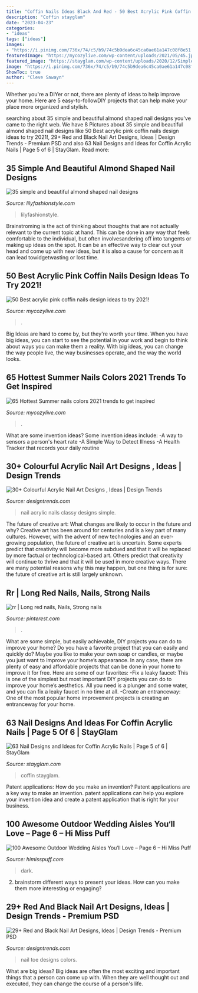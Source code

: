 ```yaml
---
title: "Coffin Nails Ideas Black And Red - 50 Best Acrylic Pink Coffin Nails Design Ideas To Try 2021!"
description: "Coffin stayglam"
date: "2023-04-23"
categories:
- "ideas"
tags: ["ideas"]
images:
- "https://i.pinimg.com/736x/74/c5/b9/74c5b9dea6c45ca0ae61a147c08f8e51.jpg"
featuredImage: "https://mycozylive.com/wp-content/uploads/2021/05/45.jpg"
featured_image: "https://stayglam.com/wp-content/uploads/2020/12/Simple-Nude-Coffin-Nails.jpg"
image: "https://i.pinimg.com/736x/74/c5/b9/74c5b9dea6c45ca0ae61a147c08f8e51.jpg"
ShowToc: true
author: "Cleve Sawayn"
---
```



Whether you're a DIYer or not, there are plenty of ideas to help improve your home. Here are 5 easy-to-followDIY projects that can help make your place more organized and stylish.

	

		
searching about 35 simple and beautiful almond shaped nail designs you've came to the right web. We have 8 Pictures about 35 simple and beautiful almond shaped nail designs like 50 Best acrylic pink coffin nails design ideas to try 2021!, 29+ Red and Black Nail Art Designs, Ideas | Design Trends - Premium PSD and also 63 Nail Designs and Ideas for Coffin Acrylic Nails | Page 5 of 6 | StayGlam. Read more:
		
    
## 35 Simple And Beautiful Almond Shaped Nail Designs

<img loading=lazy src="https://lilyfashionstyle.com/wp-content/uploads/2021/04/33-4-769x1154.jpg" onerror="this.onerror=null;this.src='https://tse1.mm.bing.net/th?id=OIP.gUrL4l83LpXQjiZvNi5dVwHaLH&amp;pid=15.1';" alt="35 simple and beautiful almond shaped nail designs">

_Source: lilyfashionstyle.com_

>lilyfashionstyle. 

	

Brainstroming is the act of thinking about thoughts that are not actually relevant to the current topic at hand. This can be done in any way that feels comfortable to the individual, but often involvesandering off into tangents or making up ideas on the spot. It can be an effective way to clear out your head and come up with new ideas, but it is also a cause for concern as it can lead towidgetwasting or lost time.

    
## 50 Best Acrylic Pink Coffin Nails Design Ideas To Try 2021!

<img loading=lazy src="https://mycozylive.com/wp-content/uploads/2021/04/47-1.jpg" onerror="this.onerror=null;this.src='https://tse4.mm.bing.net/th?id=OIP.Bq0Z2UmomzjHc0CIK6MFhQHaLH&amp;pid=15.1';" alt="50 Best acrylic pink coffin nails design ideas to try 2021!">

_Source: mycozylive.com_

>. 

	

Big Ideas are hard to come by, but they're worth your time. When you have big ideas, you can start to see the potential in your work and begin to think about ways you can make them a reality. With big ideas, you can change the way people live, the way businesses operate, and the way the world looks.

    
## 65 Hottest Summer Nails Colors 2021 Trends To Get Inspired

<img loading=lazy src="https://mycozylive.com/wp-content/uploads/2021/05/45.jpg" onerror="this.onerror=null;this.src='https://tse4.mm.bing.net/th?id=OIP.oFPps1j4GTIs83pjH_YQPQHaLH&amp;pid=15.1';" alt="65 Hottest Summer nails colors 2021 trends to get inspired">

_Source: mycozylive.com_

>. 

	

What are some invention ideas?
Some invention ideas include:
-A way to sensors a person's heart rate 
-A Simple Way to Detect Illness 
-A Health Tracker that records your daily routine

    
## 30+ Colourful Acrylic Nail Art Designs , Ideas | Design Trends

<img loading=lazy src="https://images.designtrends.com/wp-content/uploads/2016/03/30093809/Classy-Nail-Art.jpg" onerror="this.onerror=null;this.src='https://tse1.mm.bing.net/th?id=OIP.H11BiUmVxZaNvDoSZpJoUQHaHa&amp;pid=15.1';" alt="30+ Colourful Acrylic Nail Art Designs , Ideas | Design Trends">

_Source: designtrends.com_

>nail acrylic nails classy designs simple. 

	

The future of creative art: What changes are likely to occur in the future and why?
Creative art has been around for centuries and is a key part of many cultures. However, with the advent of new technologies and an ever-growing population, the future of creative art is uncertain. Some experts predict that creativity will become more subdued and that it will be replaced by more factual or technological-based art. Others predict that creativity will continue to thrive and that it will be used in more creative ways. There are many potential reasons why this may happen, but one thing is for sure: the future of creative art is still largely unknown.

    
## Rr | Long Red Nails, Nails, Strong Nails

<img loading=lazy src="https://i.pinimg.com/736x/74/c5/b9/74c5b9dea6c45ca0ae61a147c08f8e51.jpg" onerror="this.onerror=null;this.src='https://tse2.mm.bing.net/th?id=OIP.AvTnNwOWdcGvcd7yXEyX7gAAAA&amp;pid=15.1';" alt="rr | Long red nails, Nails, Strong nails">

_Source: pinterest.com_

>. 

	

What are some simple, but easily achievable, DIY projects you can do to improve your home?
Do you have a favorite project that you can easily and quickly do? Maybe you like to make your own soap or candles, or maybe you just want to improve your home’s appearance. In any case, there are plenty of easy and affordable projects that can be done in your home to improve it for free. Here are some of our favorites: 
-Fix a leaky faucet: This is one of the simplest but most important DIY projects you can do to improve your home’s aesthetics. All you need is a plunger and some water, and you can fix a leaky faucet in no time at all. 
-Create an entranceway: One of the most popular home improvement projects is creating an entranceway for your home.

    
## 63 Nail Designs And Ideas For Coffin Acrylic Nails | Page 5 Of 6 | StayGlam

<img loading=lazy src="https://stayglam.com/wp-content/uploads/2020/12/Simple-Nude-Coffin-Nails.jpg" onerror="this.onerror=null;this.src='https://tse4.mm.bing.net/th?id=OIP.eCooKAj1FkR2ljx3kfGkBgHaLH&amp;pid=15.1';" alt="63 Nail Designs and Ideas for Coffin Acrylic Nails | Page 5 of 6 | StayGlam">

_Source: stayglam.com_

>coffin stayglam. 

	

Patent applications: How do you make an invention?
Patent applications are a key way to make an invention. patent applications can help you explore your invention idea and create a patent application that is right for your business.

    
## 100 Awesome Outdoor Wedding Aisles You‘ll Love – Page 6 – Hi Miss Puff

<img loading=lazy src="http://www.himisspuff.com/wp-content/uploads/2016/04/Black-and-Red-wedding-ideas.jpg" onerror="this.onerror=null;this.src='https://tse4.mm.bing.net/th?id=OIP.ygKGy5huInldDxGF9XaDHwHaLH&amp;pid=15.1';" alt="100 Awesome Outdoor Wedding Aisles You‘ll Love – Page 6 – Hi Miss Puff">

_Source: himisspuff.com_

>dark. 

	

2. brainstorm different ways to present your ideas. How can you make them more interesting or engaging?

    
## 29+ Red And Black Nail Art Designs, Ideas | Design Trends - Premium PSD

<img loading=lazy src="https://images.designtrends.com/wp-content/uploads/2016/02/20074311/Toe-Nail-Design-with-Black-and-Red-Colors.jpg" onerror="this.onerror=null;this.src='https://tse2.mm.bing.net/th?id=OIP.hMr56rF0hvFNOag1RcoQ0QHaJ4&amp;pid=15.1';" alt="29+ Red and Black Nail Art Designs, Ideas | Design Trends - Premium PSD">

_Source: designtrends.com_

>nail toe designs colors. 

	

What are big ideas?
Big ideas are often the most exciting and important things that a person can come up with. When they are well thought out and executed, they can change the course of a person's life.

